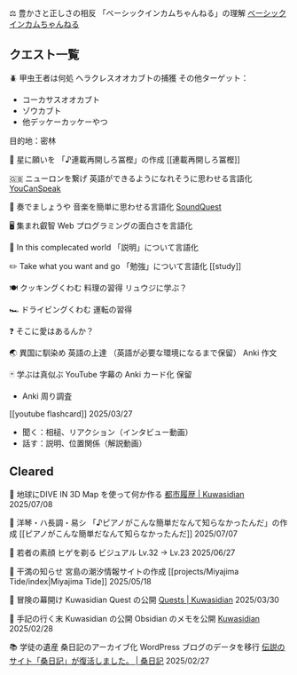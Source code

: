 




⚖️ 豊かさと正しさの相反
「ベーシックインカムちゃんねる」の理解
[ベーシックインカムちゃんねる](https://www.youtube.com/@basicincom)

## クエスト一覧


🪲 甲虫王者は何処
ヘラクレスオオカブトの捕獲
その他ターゲット：
- コーカサスオオカブト
- ゾウカブト
- 他デッケーカッケーやつ

目的地：密林


🧞 星に願いを
「♪連載再開しろ冨樫」の作成
[[連載再開しろ冨樫]]


🇬🇧 ニューロンを繋げ
英語ができるようになれそうに思わせる言語化
[YouCanSpeak](https://youcanspeak.net/)


🎼 奏でましょうや
音楽を簡単に思わせる言語化
[SoundQuest](https://soundquest.jp/quest/)


🖥️ 集まれ叡智
Web プログラミングの面白さを言語化


🤔 In this complecated world
「説明」について言語化


✏️ Take what you want and go
「勉強」について言語化
[[study]]


🍽️ クッキングくわむ
料理の習得
リュウジに学ぶ？


🏎️ ドライビングくわむ
運転の習得


❓ そこに愛はあるんか？


🌏 異国に馴染め
英語の上達
（英語が必要な環境になるまで保留）
Anki
作文


🃏 学ぶは真似ぶ
YouTube 字幕の Anki カード化
保留
- Anki 周り調査

[[youtube flashcard]]
2025/03/27

- 聞く：相槌、リアクション（インタビュー動画）
- 話す：説明、位置関係（解説動画）


## Cleared
🗾 地球にDIVE IN
3D Map を使って何か作る
[都市履歴 | Kuwasidian](https://kuwasidian.com/earth/city-history/)
2025/07/08


🎹 洋琴・ハ長調・易シ
「♪ピアノがこんな簡単だなんて知らなかったんだ」の作成
[[ピアノがこんな簡単だなんて知らなかったんだ]]
2025/07/07


🧔 若者の素顔
ヒゲを剃る
ビジュアル Lv.32 → Lv.23
2025/06/27


🌊 干満の知らせ
宮島の潮汐情報サイトの作成
[[projects/Miyajima Tide/index|Miyajima Tide]]
2025/05/18


🌄 冒険の幕開け
Kuwasidian Quest の公開
[Quests | Kuwasidian](https://noy4.github.io/kuwasidian/quests/)
2025/03/30


📝 手記の行く末
Kuwasidian の公開
Obsidian のメモを公開
[Kuwasidian](https://noy4.github.io/kuwasidian/)
2025/02/28


📚 学徒の遺産
桑日記のアーカイブ化
WordPress ブログのデータを移行
[伝説のサイト「桑日記」が復活しました。 | 桑日記](https://noy4.github.io/wordpress-archive/posts/kuwanikki-again.html)
2025/02/27
